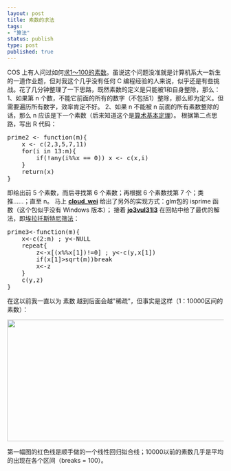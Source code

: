 ```yaml
--- 
layout: post
title: 素数的求法
tags: 
- "算法"
status: publish
type: post
published: true
---
```

COS 上有人问过如何<a href="http://cos.name/bbs/read.php?tid=12781">求1～100的素数</a>。虽说这个问题没准就是计算机系大一新生的一道作业题，但对我这个几乎没有任何 C 编程经验的人来说，似乎还是有些挑战。花了几分钟整理了一下思路，既然素数的定义是只能被1和自身整除，那么： 1、如果第 n 个数，不能它前面的所有的数字（不包括1）整除，那么即为定义。但需要遍历所有数字，效率肯定不好。 2、如果 n 不能被 n 前面的所有素数整除的话，那么 n 应该是下一个素数（后来知道这个是<a title="算术基本定理" href="http://zh.wikipedia.org/w/index.php?title=算术基本定理&amp;variant=zh-cn">算术基本定理</a>）。 根据第二点思路，写出 R 代码：
<pre>prime2 &lt;- function(m){
    x &lt;- c(2,3,5,7,11)
    for(i in 13:m){
        if(!any(i%%x == 0)) x &lt;- c(x,i)
    }
    return(x)
}</pre>
即给出前 5 个素数，而后寻找第 6 个素数；再根据 6 个素数找第 7 个；类推……；直至 n。 马上 <strong><a href="http://cos.name/bbs/u.php?action=show&amp;uid=13526" target="_blank">cloud_wei</a></strong> 给出了另外的实现方式：glm包的 isprime 函数（这个包似乎没有 Windows 版本）； 接着 <a href="http://cos.name/bbs/u.php?action=show&amp;uid=101557" target="_blank"><strong>jo3vul31l3</strong></a> 在回帖中给了最优的解法，即<a title="埃拉托斯特尼筛法" href="http://zh.wikipedia.org/w/index.php?title=埃拉托斯特尼筛法&amp;variant=zh-cn">埃拉托斯特尼筛法</a>：
<pre>prime3&lt;-function(m){
    x&lt;-c(2:m) ; y&lt;-NULL
    repeat{
        z&lt;-x[(x%%x[1])!=0] ; y&lt;-c(y,x[1])
        if(x[1]&gt;sqrt(m))break
        x&lt;-z
    }
    c(y,z)
}</pre>
在这以前我一直以为 素数 越到后面会越"稀疏"，但事实是这样（1：10000区间的素数）：
<p style="text-align: center;"><a href="http://bjt.cos.name/wp-content/uploads/2009/06/prime.png"><img class="size-full wp-image-10584 aligncenter" title="prime" src="http://bjt.cos.name/wp-content/uploads/2009/06/prime.png" alt="" width="614" height="283" /></a></p>
第一幅图的红色线是顺手做的一个线性回归拟合线；10000以前的素数几乎是平均的出现在各个区间（breaks = 100）。
